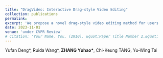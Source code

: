 ```yaml
---
title: "DragVideo: Interactive Drag-style Video Editing"
collection: publications
permalink: 
excerpt: 'We propose a novel drag-style video editing method for users to interactively editing video through diffusion models.'
date: 2023-11-01
venue: 'under CVPR Review'
# citation: 'Your Name, You. (2010). &quot;Paper Title Number 2.&quot; <i>Journal 1</i>. 1(2).'
---
```


Yufan Deng\*, Ruida Wang\*, __ZHANG Yuhao\*__, Chi-Keung TANG, Yu-Wing Tai
<!-- This paper is about the number 2. The number 3 is left for future work.

[Download paper here](http://academicpages.github.io/files/paper2.pdf)

Recommended citation: Your Name, You. (2010). "Paper Title Number 2." <i>Journal 1</i>. 1(2). -->